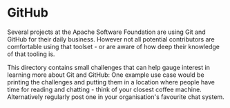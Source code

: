 <!--

  Licensed to the Apache Software Foundation (ASF) under one or more
  contributor license agreements.  See the NOTICE file distributed with
  this work for additional information regarding copyright ownership.
  The ASF licenses this file to You under the Apache License, Version 2.0
  (the "License"); you may not use this file except in compliance with
  the License.  You may obtain a copy of the License at

      http://www.apache.org/licenses/LICENSE-2.0

  Unless required by applicable law or agreed to in writing, software
  distributed under the License is distributed on an "AS IS" BASIS,
  WITHOUT WARRANTIES OR CONDITIONS OF ANY KIND, either express or implied.
  See the License for the specific language governing permissions and
  limitations under the License.

-->

# GitHub

Several projects at the Apache Software Foundation are using Git and GitHub for
their daily business. However not all potential contributors are comfortable
using that toolset - or are aware of how deep their knowledge of that tooling
is.

This directory contains small challenges that can help gauge interest in
learning more about Git and GitHub: One example use case would be printing the
challenges and putting them in a location where people have time for reading and
chatting - think of your closest coffee machine. Alternatively regularly post
one in your organisation's favourite chat system.

